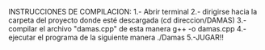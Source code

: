 INSTRUCCIONES DE COMPILACION:
1.- Abrir terminal
2.- dirigirse hacia la carpeta del proyecto donde esté descargada 
	(cd direccion/DAMAS)
3.- compilar el archivo "damas.cpp" de esta manera 
	g++ -o <nombre de ejecutable> damas.cpp
4.- ejecutar el programa de la siguiente manera
	./Damas
5.-JUGAR!!
